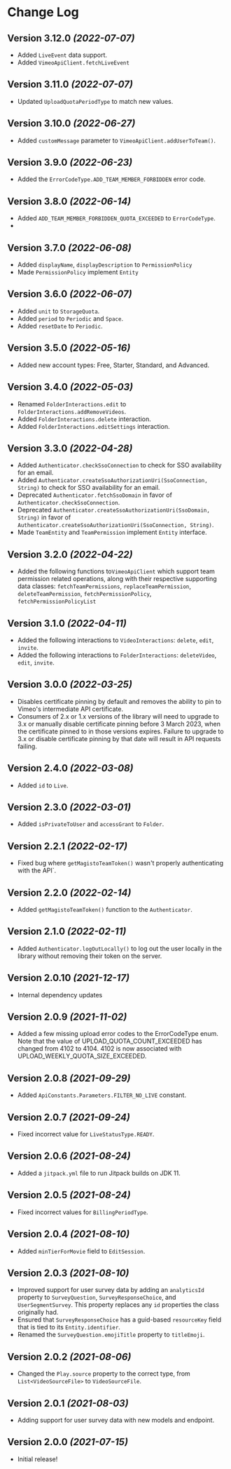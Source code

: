 Change Log
==========
Version 3.12.0 *(2022-07-07)*
----------------------------
- Added `LiveEvent` data support.
- Added `VimeoApiClient.fetchLiveEvent`

Version 3.11.0 *(2022-07-07)*
----------------------------
- Updated `UploadQuotaPeriodType` to match new values.

Version 3.10.0 *(2022-06-27)*
----------------------------
- Added `customMessage` parameter to `VimeoApiClient.addUserToTeam()`.

Version 3.9.0 *(2022-06-23)*
----------------------------
- Added the `ErrorCodeType.ADD_TEAM_MEMBER_FORBIDDEN` error code.

Version 3.8.0 *(2022-06-14)*
----------------------------
- Added `ADD_TEAM_MEMBER_FORBIDDEN_QUOTA_EXCEEDED` to `ErrorCodeType`.
- 
Version 3.7.0 *(2022-06-08)*
----------------------------
- Added `displayName`, `displayDescription` to `PermissionPolicy`
- Made `PermissionPolicy` implement `Entity`

Version 3.6.0 *(2022-06-07)*
----------------------------
- Added `unit` to `StorageQuota`.
- Added `period` to `Periodic` and `Space`.
- Added `resetDate` to `Periodic`.

Version 3.5.0 *(2022-05-16)*
----------------------------
- Added new account types: Free, Starter, Standard, and Advanced.

Version 3.4.0 *(2022-05-03)*
----------------------------
- Renamed `FolderInteractions.edit` to `FolderInteractions.addRemoveVideos`.
- Added `FolderInteractions.delete` interaction.
- Added `FolderInteractions.editSettings` interaction.

Version 3.3.0 *(2022-04-28)*
----------------------------
- Added `Authenticator.checkSsoConnection` to check for SSO availability for an email.
- Added `Authenticator.createSsoAuthorizationUri(SsoConnection, String)` to check for SSO availability for an email.
- Deprecated `Authenticator.fetchSsoDomain` in favor of `Authenticator.checkSsoConnection`.
- Deprecated `Authenticator.createSsoAuthorizationUri(SsoDomain, String)` in favor of `Authenticator.createSsoAuthorizationUri(SsoConnection, String)`.
- Made `TeamEntity` and `TeamPermission` implement `Entity` interface.

Version 3.2.0 *(2022-04-22)*
----------------------------
- Added the following functions to`VimeoApiClient` which support team permission related operations, along with their respective supporting data classes: `fetchTeamPermissions`, `replaceTeamPermission`, `deleteTeamPermission`, `fetchPermissionPolicy`, `fetchPermissionPolicyList`

Version 3.1.0 *(2022-04-11)*
----------------------------
- Added the following interactions to `VideoInteractions`: `delete`, `edit`, `invite`.
- Added the following interactions to `FolderInteractions`: `deleteVideo`, `edit`, `invite`.

Version 3.0.0 *(2022-03-25)*
----------------------------
- Disables certificate pinning by default and removes the ability to pin to Vimeo's intermediate API certificate.
- Consumers of 2.x or 1.x versions of the library will need to upgrade to 3.x or manually disable certificate pinning before 3 March 2023, when the certificate pinned to in those versions expires. Failure to upgrade to 3.x or disable certificate pinning by that date will result in API requests failing.

Version 2.4.0 *(2022-03-08)*
----------------------------
- Added `id` to `Live`.

Version 2.3.0 *(2022-03-01)*
----------------------------
- Added `isPrivateToUser` and `accessGrant` to `Folder`.

Version 2.2.1 *(2022-02-17)*
----------------------------
- Fixed bug where `getMagistoTeamToken()` wasn't properly authenticating with the API`.

Version 2.2.0 *(2022-02-14)*
----------------------------
- Added `getMagistoTeamToken()` function to the `Authenticator`.

Version 2.1.0 *(2022-02-11)*
----------------------------
- Added `Authenticator.logOutLocally()` to log out the user locally in the library without removing their token on the server.

Version 2.0.10 *(2021-12-17)*
----------------------------
- Internal dependency updates 

Version 2.0.9 *(2021-11-02)*
----------------------------
- Added a few missing upload error codes to the ErrorCodeType enum. Note that the value of UPLOAD_QUOTA_COUNT_EXCEEDED has changed from 4102 to 4104. 4102 is now associated with UPLOAD_WEEKLY_QUOTA_SIZE_EXCEEDED.

Version 2.0.8 *(2021-09-29)*
----------------------------
- Added `ApiConstants.Parameters.FILTER_NO_LIVE` constant.

Version 2.0.7 *(2021-09-24)*
----------------------------
- Fixed incorrect value for `LiveStatusType.READY`.

Version 2.0.6 *(2021-08-24)*
----------------------------
- Added a `jitpack.yml` file to run Jitpack builds on JDK 11.

Version 2.0.5 *(2021-08-24)*
----------------------------
- Fixed incorrect values for `BillingPeriodType`.

Version 2.0.4 *(2021-08-10)*
----------------------------
- Added `minTierForMovie` field to `EditSession`.

Version 2.0.3 *(2021-08-10)*
----------------------------
- Improved support for user survey data by adding an `analyticsId` property to `SurveyQuestion`, `SurveyResponseChoice`, and `UserSegmentSurvey`. This property replaces any `id` properties the class originally had. 
- Ensured that `SurveyResponseChoice` has a guid-based `resourceKey` field that is tied to its `Entity.identifier`.
- Renamed the `SurveyQuestion.emojiTitle` property to `titleEmoji`.

Version 2.0.2 *(2021-08-06)*
----------------------------
- Changed the `Play.source` property to the correct type, from `List<VideoSourceFile>` to `VideoSourceFile`.

Version 2.0.1 *(2021-08-03)*
----------------------------
- Adding support for user survey data with new models and endpoint.

Version 2.0.0 *(2021-07-15)*
----------------------------
- Initial release!
